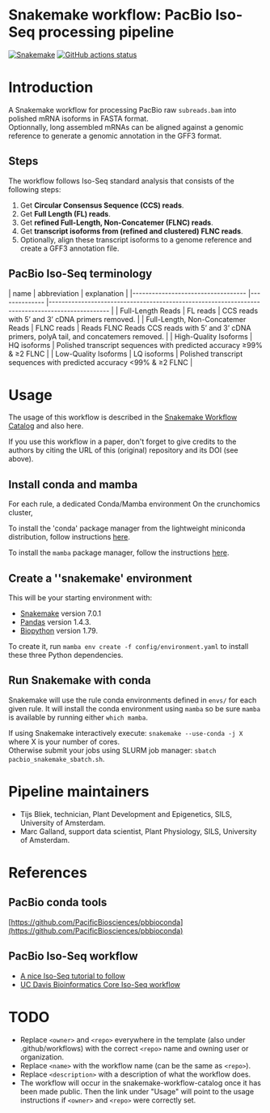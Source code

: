 # Snakemake workflow: PacBio Iso-Seq processing pipeline

[![Snakemake](https://img.shields.io/badge/snakemake-≥6.3.0-brightgreen.svg)](https://snakemake.github.io)
[![GitHub actions status](https://github.com/<owner>/<repo>/workflows/Tests/badge.svg?branch=main)](https://github.com/<owner>/<repo>/actions?query=branch%3Amain+workflow%3ATests)


# Introduction 

A Snakemake workflow for processing PacBio raw `subreads.bam` into polished mRNA isoforms in FASTA format.  
Optionnally, long assembled mRNAs can be aligned against a genomic reference to generate a genomic annotation in the GFF3 format. 

## Steps
The workflow follows Iso-Seq standard analysis that consists of the following steps:  
1. Get **Circular Consensus Sequence (CCS) reads**.  
2. Get **Full Length (FL) reads**.   
3. Get **refined Full-Length, Non-Concatemer (FLNC) reads**.  
4. Get **transcript isoforms from (refined and clustered) FLNC reads**.    
5. Optionally, align these transcript isoforms to a genome reference and create a GFF3 annotation file.

## PacBio Iso-Seq terminology

| name                           | abbreviation 	| explanation  | |-----------------------------------	|--------------	|------------------------------------------------------------------------------------------------	|
| Full-Length Reads                 	| FL reads     	| CCS reads with 5’ and 3’ cDNA primers removed.  |
| Full-Length, Non-Concatemer Reads 	| FLNC reads   	| Reads FLNC Reads CCS reads with 5’ and 3’ cDNA primers, polyA tail, and concatemers removed. 	|
| High-Quality Isoforms             	| HQ isoforms  	| Polished transcript sequences with predicted accuracy ≥99% & ≥2 FLNC                  |
| Low-Quality Isoforms              	| LQ isoforms  	| Polished transcript sequences with predicted accuracy <99% & ≥2   FLNC                  |


# Usage

The usage of this workflow is described in the [Snakemake Workflow Catalog](https://snakemake.github.io/snakemake-workflow-catalog?usage=SilkeAllmannLab/pacbio_snakemake) and also here. 

If you use this workflow in a paper, don't forget to give credits to the authors by citing the URL of this (original) repository and its DOI (see above).

## Install conda and mamba

For each rule, a dedicated Conda/Mamba environment 
On the crunchomics cluster, 

To install the 'conda' package manager from the lightweight miniconda distribution, follow instructions [here](https://docs.conda.io/en/latest/miniconda.html).   

To install the `mamba` package manager, follow the instructions [here](https://mamba.readthedocs.io/en/latest/installation.html).

## Create a ''snakemake' environment

This will be your starting environment with:
- [Snakemake](https://snakemake.readthedocs.io/en/stable/index.html) version 7.0.1
- [Pandas](https://pandas.pydata.org/) version 1.4.3.
- [Biopython](https://biopython.org/) version 1.79.

To create it, run `mamba env create -f config/environment.yaml` to install these three Python dependencies. 

## Run Snakemake with conda

Snakemake will use the rule conda environments defined in `envs/` for each given rule. It will install the conda environment using `mamba` so be sure `mamba` is available by running either `which mamba`. 

If using Snakemake interactively execute: `snakemake --use-conda -j X` where X is your number of cores.   
Otherwise submit your jobs using SLURM job manager: `sbatch pacbio_snakemake_sbatch.sh`.

# Pipeline maintainers

- Tijs Bliek, technician, Plant Development and Epigenetics, SILS, University of Amsterdam.    
- Marc Galland, support data scientist, Plant Physiology, SILS, University of Amsterdam.  

# References 

## PacBio conda tools

[https://github.com/PacificBiosciences/pbbioconda](https://github.com/PacificBiosciences/pbbioconda)

## PacBio Iso-Seq workflow

- [A nice Iso-Seq tutorial to follow](https://databeauty.com/blog/tutorial/2020/12/08/PacBio-Iso-Seq-Data-Analysis.html)
- [UC Davis Bioinformatics Core Iso-Seq workflow](https://ucdavis-bioinformatics-training.github.io/2020-september-isoseq/liz/bioconda/2-bioconda)

# TODO

* Replace `<owner>` and `<repo>` everywhere in the template (also under .github/workflows) with the correct `<repo>` name and owning user or organization.
* Replace `<name>` with the workflow name (can be the same as `<repo>`).
* Replace `<description>` with a description of what the workflow does.
* The workflow will occur in the snakemake-workflow-catalog once it has been made public. Then the link under "Usage" will point to the usage instructions if `<owner>` and `<repo>` were correctly set.
